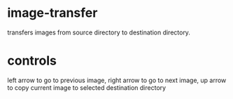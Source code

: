 # image-transfer

transfers images from source directory to destination directory.

# controls

left arrow to go to previous image, right arrow to go to next image, up arrow to copy current image to selected destination directory

